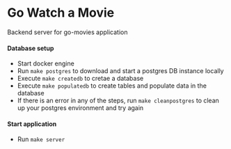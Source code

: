 # Go Watch a Movie

Backend server for go-movies application

#### Database setup

- Start docker engine
- Run `make postgres` to download and start a postgres DB instance locally
- Execute `make createdb` to cretae a database
- Execute `make populatedb` to create tables and populate data in the database
- If there is an error in any of the steps, run `make cleanpostgres` to clean up your postgres environment and try again

#### Start application

- Run `make server`
